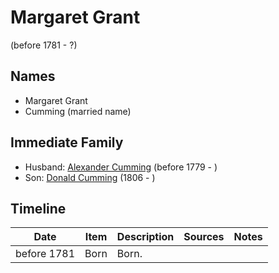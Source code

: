 ﻿---
layout: person
subject_key: i39612304
permalink: /people/i39612304
---

# Margaret Grant
(before 1781 - ?)

## Names

* Margaret Grant
* Cumming (married name)

## Immediate Family

* Husband: [Alexander Cumming](./@1900151@-alexander-cumming-b1779-d.md) (before 1779 - )
* Son: [Donald Cumming](./@45726416@-donald-cumming-b1806-d.md) (1806 - )

## Timeline

Date | Item | Description | Sources | Notes
---|---|---|---|---
before 1781 | Born | Born. |  | 

